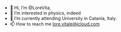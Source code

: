 - 👋 Hi, I’m @LoreVita,
- 👀 I’m interested in physics, indeed
- 🌱 I’m currently attending University in Catania, Italy.
- 📫 How to reach me lore.vitale@icloud.com
